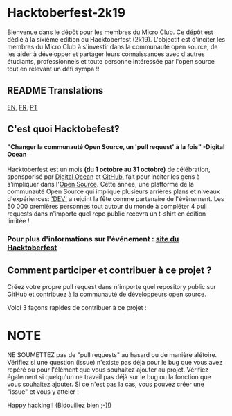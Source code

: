 # Hacktoberfest-2k19

Bienvenue dans le dépôt pour les membres du Micro Club. Ce dépôt est dédié à la sixième édition du Hacktoberfest (2k19). L'objectif est d'inciter les membres du Micro Club à s'investir dans la communauté open source, de les aider à développer et partager leurs connaissances avec d'autres étudiants, professionnels et toute personne intéressée par l'open source tout en relevant un défi sympa !!

## README Translations
[EN](README.md), [FR](translations/README_FRENCH.md), [PT](translations/README_pt_br.md)

## C'est quoi Hacktobefest?
#### "Changer la communauté Open Source, un 'pull request' à la fois" -Digital Ocean
Hacktoberfest est un mois **(du 1 octobre au 31 octobre)** de célébration, sponsporisé par [Digital Ocean](https://www.digitalocean.com/) et [GitHub](https://github.com/blog/2433-celebrate-open-source-this-october-with-hacktoberfest), fait pour inciter les gens à s'impliquer dans l'[Open Source](https://github.com/open-source). Cette année, une platforme de la communauté Open Source qui implique plusieurs arrières plans et niveaux d'expériences: ['DEV'](https://dev.to/) a rejoint la fête comme partenaire de l'évènement. Les 50 000 premières personnes tout autour du monde à compléter 4 pull requests dans n'importe quel repo public recevra un t-shirt en édition limitée !

### Pour plus d'informations sur l'événement : [site du Hacktoberfest](https://hacktoberfest.digitalocean.com/)


## Comment participer et contribuer à ce projet ?

Créez votre propre pull request dans n'importe quel repository public sur GitHub et contribuez à la communauté de développeurs open source.

Voici 3 façons rapides de contribuer à ce projet :

# NOTE

NE SOUMETTEZ pas de "pull requests" au hasard ou de manière alétoire.
Vérifiez si une question (issue) n'existe pas déjà pour le bug que vous avez repéré ou pour l'élément que vous souhaitez ajouter au projet. Vérifiez également si quelqu'un ne travail pas déjà sur le bug ou la fonction que vous souhaitez ajouter. Si ce n'est pas la cas, vous pouvez créer une "issue" et vous y atteler !

Happy hacking!! (Bidouillez bien ;-)!)
